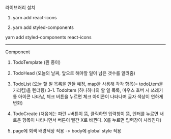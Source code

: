 라이브러리 설치

1. yarn add react-icons

2. yarn add styled-components

yarn add styled-components react-icons

---

Component

1. TodoTemplate (흰 종이)
2. TodoHead (오늘의 날짜, 앞으로 해야할 일이 남은 갯수를 알려줌)
3. TodoList (오늘 할 일 목록을 만들 예정, map을 사용해 각각 항목(= todoLtem을 가리킴)을 렌더링)
   3-1. TodoItem (하나하나의 할 일 목록, 마우스 호버 시 쓰레기통 아이콘 나타남, 체크 버튼을 누르면 체크 아이콘이 나타나며 글자 색상이 연하게 변화)
4. TodoCreate (처음에는 파란 +버튼이 뜸, 클릭하면 입력창이 뜸, 엔터를 누르면 새로운 항목이 나타나면서 버튼이 빨간 X로 바뀐다. X를 누르면 입력창이 사라진다)

5. page에 회색 배경색상 적용 -> body에 global style 적용

